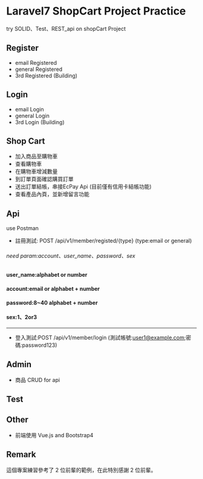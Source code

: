 # Laravel7 ShopCart Project Practice

try SOLID、Test、REST_api on shopCart Project

## Register

-   email Registered
-   general Registered 
-   3rd Registered (Building)

## Login

-   email Login
-   general Login
-   3rd Login (Building)

## Shop Cart

-   加入商品至購物車
-   查看購物車
-   在購物車增減數量 
-   到訂單頁面確認購買訂單
-   送出訂單結帳，串接EcPay Api (目前僅有信用卡結帳功能)
-   查看產品內頁，並新增留言功能

## Api
use Postman

-   註冊測試: POST /api/v1/member/registed/{type} 
(type:email or general)
###### need param:account、user_name、password、sex
 #### user_name:alphabet or number
 #### account:email or alphabet + number
 #### password:8~40 alphabet + number
 #### sex:1、2or3
---------------------------------------
-   登入測試:POST /api/v1/member/login (測試帳號:user1@example.com;密碼:password123)

## Admin

-   商品 CRUD for api

## Test

## Other

-   前端使用 Vue.js and Bootstrap4

## Remark

這個專案練習參考了 2 位前輩的範例，在此特別感謝 2 位前輩。
